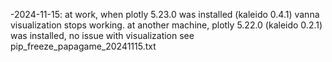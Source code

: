 -2024-11-15:
at work, when plotly 5.23.0 was installed (kaleido 0.4.1) vanna visualization stops working.
at another machine, plotly 5.22.0 (kaleido 0.2.1) was installed, no issue with visualization
see pip_freeze_papagame_20241115.txt
